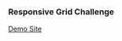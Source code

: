 ### Responsive Grid Challenge

[Demo Site](https://brittanyrw.github.io/responsive-grid-example-and-challenge-starter-files/)
